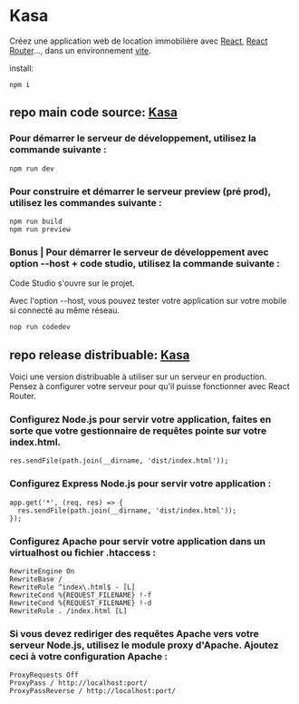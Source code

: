 # Kasa
Créez une application web de location immobilière avec [React](https://fr.react.dev/), [React Router](https://reactrouter.com/en/main)..., dans un environnement [vite](https://vitejs.fr/).

install: 

```
npm i
```

## repo main code source: [Kasa](https://github.com/Dan-Vial/Kasa)

### Pour démarrer le serveur de développement, utilisez la commande suivante :

```
npm run dev
```

### Pour construire et démarrer le serveur preview (pré prod), utilisez les commandes suivante :

```
npm run build
npm run preview
```

### Bonus | Pour démarrer le serveur de développement avec option --host + code studio, utilisez la commande suivante :

Code Studio s'ouvre sur le projet.

Avec l'option --host, vous pouvez tester votre application sur votre mobile si connecté au même réseau.

```
nop run codedev
```

## repo release distribuable: [Kasa](https://github.com/Dan-Vial/Kasa/tree/release)

Voici une version distribuable à utiliser sur un serveur en production.
Pensez à configurer votre serveur pour qu'il puisse fonctionner avec React Router.

### Configurez Node.js pour servir votre application, faites en sorte que votre gestionnaire de requêtes pointe sur votre index.html.
```
res.sendFile(path.join(__dirname, 'dist/index.html'));
```

### Configurez Express Node.js pour servir votre application :

```
app.get('*', (req, res) => {
  res.sendFile(path.join(__dirname, 'dist/index.html'));
});
```

### Configurez Apache pour servir votre application dans un virtualhost ou fichier .htaccess :
```
RewriteEngine On
RewriteBase /
RewriteRule ^index\.html$ - [L]
RewriteCond %{REQUEST_FILENAME} !-f
RewriteCond %{REQUEST_FILENAME} !-d
RewriteRule . /index.html [L]
```

### Si vous devez rediriger des requêtes Apache vers votre serveur Node.js, utilisez le module proxy d'Apache. Ajoutez ceci à votre configuration Apache :

```
ProxyRequests Off
ProxyPass / http://localhost:port/
ProxyPassReverse / http://localhost:port/
```
